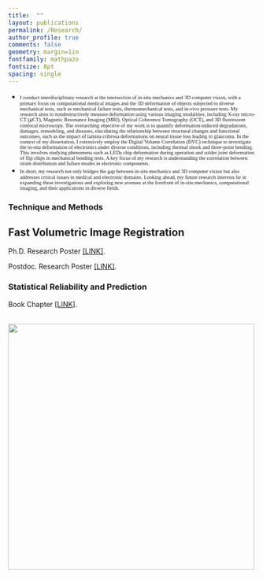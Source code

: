 ```yaml
---
title:  ""
layout: publications
permalink: /Research/
author_profile: true
comments: false
geometry: margin=1in
fontfamily: mathpazo
fontsize: 8pt
spacing: single
---
```


- <span style="font-family:Times New Roman; font-size:0.75em;"> I conduct interdisciplinary research at the intersection of in-situ mechanics and 3D computer vision, with a primary focus on computational medical images and the 3D deformation of objects subjected to diverse mechanical tests, such as mechanical failure tests, thermomechanical tests, and in-vivo pressure tests. My research aims to nondestructively measure deformation using various imaging modalities, including X-ray micro-CT (𝜇CT), Magnetic Resonance Imaging (MRI), Optical Coherence Tomography (OCT), and 3D fluorescent confocal microscopy. The overarching objective of my work is to quantify deformation-induced degradations, damages, remodeling, and diseases, elucidating the relationship between structural changes and functional outcomes, such as the impact of lamina cribrosa deformations on neural tissue loss leading to glaucoma. In the context of my dissertation, I extensively employ the Digital Volume Correlation (DVC) technique to investigate the in-situ deformation of electronics under diverse conditions, including thermal shock and three-point bending. This involves studying phenomena such as LEDs chip deformation during operation and solder joint deformation of flip chips in mechanical bending tests. A key focus of my research is understanding the correlation between strain distribution and failure modes in electronic components.  </span>
- <span style="font-family:Times New Roman; font-size:0.75em;"> In short, my research not only bridges the gap between in-situ mechanics and 3D computer vision but also addresses critical issues in medical and electronic domains. Looking ahead, my future research interests lie in expanding these investigations and exploring new avenues at the forefront of in-situ mechanics, computational imaging, and their applications in diverse fields.</span>

### Technique and Methods
## Fast Volumetric Image Registration
<body>
<p> Ph.D. Research Poster <a href="https://docs.google.com/viewer?url=https://raw.githubusercontent.com/jzw0025/jzw0025.github.io/main/_pdfs/p1.pdf">[LINK]</a>.</p>
<p> Postdoc. Research Poster <a href="https://docs.google.com/viewer?url=https://raw.githubusercontent.com/jzw0025/jzw0025.github.io/main/_pdfs/p2.pdf">[LINK]</a>.</p>
</body>

### Statistical Reliability and Prediction
<body>
<p> Book Chapter <a href="https://docs.google.com/viewer?url=https://raw.githubusercontent.com/jzw0025/jzw0025.github.io/main/_pdfs/book_2022.pdf">[LINK]</a>.</p>
</body>

 <p> &nbsp; &nbsp; &nbsp; &nbsp; <img src="https://raw.githubusercontent.com/jzw0025/jzw0025.github.io/main/_imgs/meter.gif" width="500"> </p>

